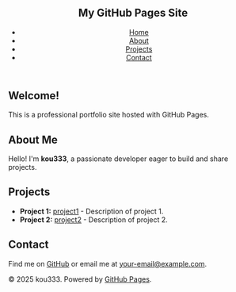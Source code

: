 <!DOCTYPE html>
<html lang="en">
<head>
  <meta charset="UTF-8">
  <title>Welcome to My GitHub Pages Site</title>
  <meta name="viewport" content="width=device-width, initial-scale=1.0">
  <link rel="stylesheet" href="style.css">
</head>
<body>
  <header>
    <nav>
      <h1>My GitHub Pages Site</h1>
      <ul>
        <li><a href="#home">Home</a></li>
        <li><a href="#about">About</a></li>
        <li><a href="#projects">Projects</a></li>
        <li><a href="#contact">Contact</a></li>
      </ul>
    </nav>
  </header>

  <section id="home">
    <h2>Welcome!</h2>
    <p>This is a professional portfolio site hosted with GitHub Pages.</p>
  </section>

  <section id="about">
    <h2>About Me</h2>
    <p>
      Hello! I'm <strong>kou333</strong>, a passionate developer eager to build and share projects.
    </p>
  </section>

  <section id="projects">
    <h2>Projects</h2>
    <ul>
      <li>
        <strong>Project 1:</strong> <a href="https://github.com/kou333/project1">project1</a> - Description of project 1.
      </li>
      <li>
        <strong>Project 2:</strong> <a href="https://github.com/kou333/project2">project2</a> - Description of project 2.
      </li>
      <!-- Add more projects as needed -->
    </ul>
  </section>

  <section id="contact">
    <h2>Contact</h2>
    <p>Find me on <a href="https://github.com/kou333">GitHub</a> or email me at <a href="mailto:your-email@example.com">your-email@example.com</a>.</p>
  </section>

  <footer>
    &copy; 2025 kou333. Powered by <a href="https://pages.github.com/" target="_blank">GitHub Pages</a>.
  </footer>
</body>
</html>
